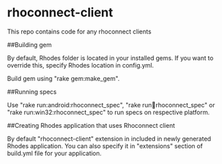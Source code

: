 rhoconnect-client
=================

This repo contains code for any rhoconnect clients

##Building gem

By default, Rhodes folder is located in your installed gems. If you want to override this, specify Rhodes location in config.yml.

Build gem using "rake gem:make_gem".

##Running specs

Use "rake run:android:rhoconnect_spec", "rake run:iphone:rhoconnect_spec" or "rake run:win32:rhoconnect_spec" to run specs on respective platform.

##Creating Rhodes application that uses Rhoconnect client

By default "rhoconnect-client" extension in included in newly generated Rhodes application. You can also specify it in "extensions" section of build.yml file for your application.